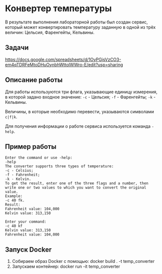 # Конвертер температуры
В результате выполнения лабораторной работы был создан сервис, 
который может конвертировать температуру заданную в одной из трёх величин: Цельсия, Фаренгейты, Кельвины.
## Задачи
https://docs.google.com/spreadsheets/d/1OyPGjsVzCO3-em4qTDRFeMtoDHuOynbhWttolWWro-E/edit?usp=sharing

## Описание работы
Для работы используются три флага, указывающие единицу измерения, в которой задано входное значение:
`-c` - Цельсия;
`-f` - Фаренгейты;
`-k` - Кельвины.

Величины, в которые необходимо перевести, указываются символами `c|f|k`.

Для получения информации о работе сервиса используется команда `-help`.

## Пример работы
```
Enter the command or use -help:
-help
The converter supports three types of temperature:
-c - Celsius;
-f - Fahrenheit;
-k - Kelvin.
To get the result, enter one of the three flags and a number, then write one or two values to which you want to convert the original value.
Example:
-c 40 fk.
Result:
Fahrenheit value: 104,000
Kelvin value: 313,150

Enter your command:
-c 40 kf
Kelvin value: 313,150
Fahrenheit value: 104,000
```
## Запуск Docker
1. Собираем образ Docker с помощью: docker build . -t temp_converter
2. Запускаем контейнер: docker run -it temp_converter
